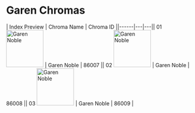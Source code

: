 # Garen Chromas

| Index  Preview | Chroma Name | Chroma ID ||------|---|---|| 01  <img src='https://raw.communitydragon.org/latest/plugins/rcp-be-lol-game-data/global/default/v1/champion-chroma-images/86/86007.png' alt='Garen Noble' width='100'> | Garen Noble | 86007 || 02  <img src='https://raw.communitydragon.org/latest/plugins/rcp-be-lol-game-data/global/default/v1/champion-chroma-images/86/86008.png' alt='Garen Noble' width='100'> | Garen Noble | 86008 || 03  <img src='https://raw.communitydragon.org/latest/plugins/rcp-be-lol-game-data/global/default/v1/champion-chroma-images/86/86009.png' alt='Garen Noble' width='100'> | Garen Noble | 86009 |